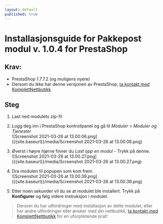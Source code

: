```yaml
---
layout: default
published: true
---
```


# Installasjonsguide for Pakkepost modul v. 1.0.4 for PrestaShop

## Krav:
- PrestaShop 1.7.7.2 (og muligens nyere)
- Dersom du ikke har denne versjonen av PrestaShop, [ta kontakt med KomplettNettbutikk](https://www.komplettnettbutikk.no#kontakt) 


## Steg
1. Last ned modulets zip-fil
2. Logg deg inn i PrestaShop kontrollpanel og gå til *Moduler* > *Moduler og Tjenester*
<br>![Screenshot 2021-03-26 at 13.00.06.png]({{site.baseurl}}/media/Screenshot 2021-03-26 at 13.00.06.png)


3. Øverst i høyre hjørne finner du *Last opp en modul* - Trykk på denne.
<br>![Screenshot 2021-03-26 at 13.00.27.png]({{site.baseurl}}/media/Screenshot 2021-03-26 at 13.00.27.png)


4. Dra modulen til popupen som kom frem.
<br>![Screenshot 2021-03-26 at 13.00.39.png]({{site.baseurl}}/media/Screenshot 2021-03-26 at 13.00.39.png)


5. Etter noen sekunder vil du se at modulet ble installert. Trykk på **Konfigurer** og følg videre instruksjon i modulet.

> Dersom du har utfordringer med installasjon av dette modulet, eller har andre utfordringer eller ønsker med din nettbutikk, [ta kontakt med KomplettNettbutikk](https://www.komplettnettbutikk.no#kontakt) for en uforpliktende prat!
